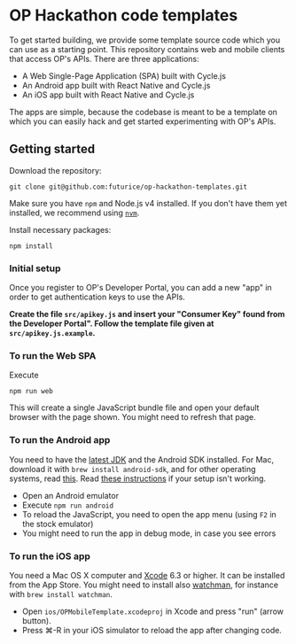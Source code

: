 # OP Hackathon code templates

To get started building, we provide some template source code which you can use as a starting point. This repository contains web and mobile clients that access OP's APIs. There are three applications:

- A Web Single-Page Application (SPA) built with Cycle.js
- An Android app built with React Native and Cycle.js
- An iOS app built with React Native and Cycle.js

The apps are simple, because the codebase is meant to be a template on which you can easily hack and get started experimenting with OP's APIs.

## Getting started

Download the repository:
```
git clone git@github.com:futurice/op-hackathon-templates.git
```

Make sure you have `npm` and Node.js v4 installed. If you don't have them yet installed, we recommend using [`nvm`](https://github.com/creationix/nvm).

Install necessary packages:
```
npm install
```

### Initial setup

Once you register to OP's Developer Portal, you can add a new "app" in order to get authentication keys to use the APIs.

**Create the file `src/apikey.js` and insert your "Consumer Key" found from the Developer Portal". Follow the template file given at `src/apikey.js.example`.**

### To run the Web SPA

Execute
```
npm run web
```

This will create a single JavaScript bundle file and open your default browser with the page shown. You might need to refresh that page.

### To run the Android app

You need to have the [latest JDK](http://www.oracle.com/technetwork/java/javase/downloads/jdk8-downloads-2133151.html) and the Android SDK installed. For Mac, download it with `brew install android-sdk`, and for other operating systems, read [this](https://developer.android.com/sdk/installing/index.html). Read [these instructions](http://facebook.github.io/react-native/docs/android-setup.html#content) if your setup isn't working.

- Open an Android emulator
- Execute `npm run android`
- To reload the JavaScript, you need to open the app menu (using `F2` in the stock emulator)
- You might need to run the app in debug mode, in case you see errors

### To run the iOS app

You need a Mac OS X computer and [Xcode](https://developer.apple.com/xcode/downloads/) 6.3 or higher. It can be installed from the App Store. You might need to install also [watchman](https://facebook.github.io/watchman/docs/install.html), for instance with `brew install watchman`.

- Open `ios/OPMobileTemplate.xcodeproj` in Xcode and press "run" (arrow button).
- Press ⌘-R in your iOS simulator to reload the app after changing code.


